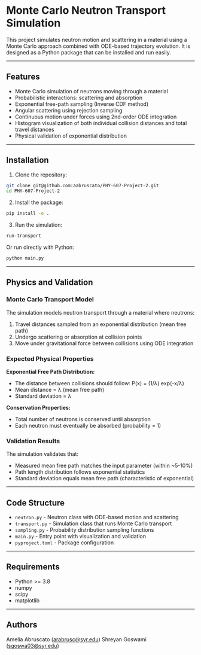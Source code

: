 # Monte Carlo Neutron Transport Simulation

This project simulates neutron motion and scattering in a material using a Monte Carlo approach combined with ODE-based trajectory evolution. It is designed as a Python package that can be installed and run easily.

---

## Features

- Monte Carlo simulation of neutrons moving through a material
- Probabilistic interactions: scattering and absorption
- Exponential free-path sampling (Inverse CDF method)
- Angular scattering using rejection sampling
- Continuous motion under forces using 2nd-order ODE integration
- Histogram visualization of both individual collision distances and total travel distances
- Physical validation of exponential distribution

---

## Installation

1. Clone the repository:
```bash
git clone git@github.com:aabruscato/PHY-607-Project-2.git
cd PHY-607-Project-2
```

2. Install the package:
```bash
pip install -e .
```

3. Run the simulation:
```bash
run-transport
```

Or run directly with Python:
```bash
python main.py
```

---

## Physics and Validation

### Monte Carlo Transport Model

The simulation models neutron transport through a material where neutrons:
1. Travel distances sampled from an exponential distribution (mean free path)
2. Undergo scattering or absorption at collision points
3. Move under gravitational force between collisions using ODE integration

### Expected Physical Properties

**Exponential Free Path Distribution:**
- The distance between collisions should follow: P(x) = (1/λ) exp(-x/λ)
- Mean distance = λ (mean free path)
- Standard deviation = λ

**Conservation Properties:**
- Total number of neutrons is conserved until absorption
- Each neutron must eventually be absorbed (probability = 1)

### Validation Results

The simulation validates that:
- Measured mean free path matches the input parameter (within ~5-10%)
- Path length distribution follows exponential statistics
- Standard deviation equals mean free path (characteristic of exponential)

---

## Code Structure

- `neutron.py` - Neutron class with ODE-based motion and scattering
- `transport.py` - Simulation class that runs Monte Carlo transport
- `sampling.py` - Probability distribution sampling functions
- `main.py` - Entry point with visualization and validation
- `pyproject.toml` - Package configuration

---

## Requirements

- Python >= 3.8
- numpy
- scipy
- matplotlib

---

## Authors

Amelia Abruscato (arabrusc@syr.edu)
Shreyan Goswami (sgoswa03@syr.edu)
